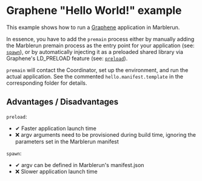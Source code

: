 # Graphene "Hello World!" example
This example shows how to run a [Graphene](https://github.com/oscarlab/graphene) application in Marblerun.

In essence, you have to add the `premain` process either by manually adding the Marblerun premain process as the entry point for your application (see: [`spawn`](spawn)), or by automatically injecting it as a preloaded shared library via Graphene's LD_PRELOAD feature (see: [`preload`](preload)).

`premain` will contact the Coordinator, set up the environment, and run the actual application. See the commented `hello.manifest.template` in the corresponding folder for details.

## Advantages / Disadvantages
`preload`:
* ✔ Faster application launch time
* ❌ argv arguments need to be provisioned during build time, ignoring the parameters set in the Marblerun manifest

`spawn`:
* ✔ argv can be defined in Marblerun's manifest.json
* ❌ Slower application launch time
